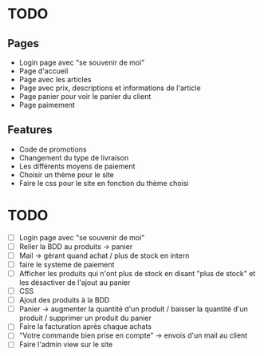 # TODO

## Pages

- Login page avec "se souvenir de moi"
- Page d'accueil
- Page avec les articles
- Page avec prix, descriptions et informations de l'article
- Page panier pour voir le panier du client
- Page paimement

## Features

- Code de promotions
- Changement du type de livraison
- Les différents moyens de paiement
- Choisir un thème pour le site
- Faire le css pour le site en fonction du thème choisi


# TODO

- [ ] Login page avec "se souvenir de moi"
- [ ] Relier la BDD au produits -> panier
- [ ] Mail -> gérant quand achat / plus de stock en intern
- [ ] faire le systeme de paiement
- [ ] Afficher les produits qui n'ont plus de stock en disant "plus de stock" et les désactiver de l'ajout au panier
- [ ] CSS
- [ ] Ajout des produits à la BDD
- [ ] Panier -> augmenter la quantité d'un produit / baisser la quantité d'un produit / supprimer un produit du panier
- [ ] Faire la facturation après chaque achats 
- [ ] "Votre commande bien prise en compte" -> envois d'un mail au client
- [ ] Faire l'admin view sur le site